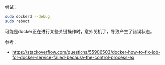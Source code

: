 尝试：

```bash
sudo dockerd --debug
sudo reboot
```

可能是docker正在进行某些关键操作时，意外关机了，导致产生了错误状态。

参考：

- https://stackoverflow.com/questions/55906503/docker-how-to-fix-job-for-docker-service-failed-because-the-control-process-ex